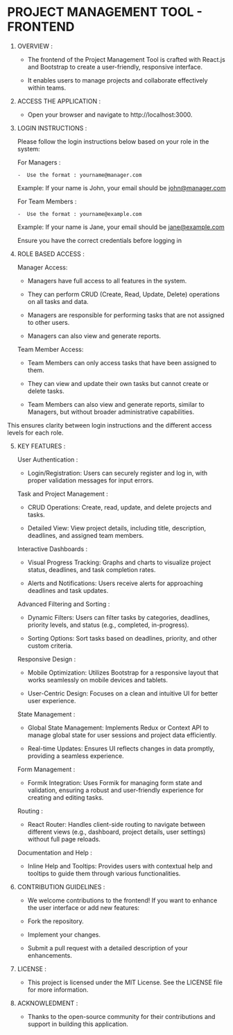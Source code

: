  #  PROJECT MANAGEMENT TOOL - FRONTEND
 
 
 1. OVERVIEW  :
    
       - The frontend of the Project Management Tool is crafted with React.js and Bootstrap to create a user-friendly, responsive interface.

       - It enables users to manage projects and  collaborate effectively within teams.

   
 3. ACCESS THE APPLICATION  :
    
       -  Open your browser and navigate to http://localhost:3000.

 4. LOGIN INSTRUCTIONS :

    Please follow the login instructions below based on your role in the system:

       For Managers :

        -  Use the format : yourname@manager.com


       Example: If your name is John, your email should be john@manager.com


       For Team Members :

        -  Use the format : yourname@example.com


       Example: If your name is Jane, your email should be jane@example.com


     Ensure you have the correct credentials before logging in       

  6. ROLE BASED ACCESS :

       Manager Access:

     -   Managers have full access to all features in the system.

     -   They can perform CRUD (Create, Read, Update, Delete) operations on all tasks and data.

     -   Managers are responsible for performing tasks that are not assigned to other users.

     -   Managers can also view and generate reports.

       Team Member Access:

     -   Team Members can only access tasks that have been assigned to them.

     -   They can view and update their own tasks but cannot create or delete tasks.

     -   Team Members can also view and generate reports, similar to Managers, but without broader administrative capabilities.

   
   This ensures clarity between login instructions and the different access levels for each role.
 
 
 5. KEY FEATURES  :
 
       User Authentication :
    
       -  Login/Registration: Users can securely register and log in, with proper validation messages for input errors.
    
       Task and Project Management :
    
       -  CRUD Operations: Create, read, update, and delete projects and tasks.
      
       -  Detailed View: View project details, including title, description, deadlines, and assigned team members.
         
      Interactive Dashboards :
    
       -  Visual Progress Tracking: Graphs and charts to visualize project status, deadlines, and task completion rates.
      
       -  Alerts and Notifications: Users receive alerts for approaching deadlines and task updates.
     
      Advanced Filtering and Sorting :
    
       -  Dynamic Filters: Users can filter tasks by categories, deadlines, priority levels, and status (e.g., completed, in-progress).
      
       -  Sorting Options: Sort tasks based on deadlines, priority, and other custom criteria.
     
      Responsive Design :

       -  Mobile Optimization: Utilizes Bootstrap for a responsive layout that works seamlessly on mobile devices and tablets.
      
       -  User-Centric Design: Focuses on a clean and intuitive UI for better user experience.
         
      State Management :
    
       -  Global State Management: Implements Redux or Context API to manage global state for user sessions and project data efficiently.
      
       -  Real-time Updates: Ensures UI reflects changes in data promptly, providing a seamless experience.
         
      Form Management :
    
       -  Formik Integration: Uses Formik for managing form state and validation, ensuring a robust and user-friendly experience for creating and editing tasks.
    
      Routing :
    
       -  React Router: Handles client-side routing to navigate between different views (e.g., dashboard, project details, user settings) without full page reloads.
    
      Documentation and Help :
    
       -  Inline Help and Tooltips: Provides users with contextual help and tooltips to guide them through various functionalities.



 6. CONTRIBUTION GUIDELINES  :

       -  We welcome contributions to the frontend! If you want to enhance the user interface or add new features:
     
       -  Fork the repository.
      
       -  Implement your changes.
      
       -  Submit a pull request with a detailed description of your enhancements.
          
 7. LICENSE  :

       -  This project is licensed under the MIT License. See the LICENSE file for more information.
   
 8. ACKNOWLEDMENT  :

       -  Thanks to the open-source community for their contributions and support in building this application.
   
         
